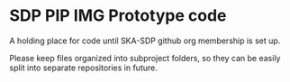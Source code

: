 # SDP PIP IMG Prototype code

A holding place for code until SKA-SDP github org membership is set up.

Please keep files organized into subproject folders, so they can be easily split into separate repositories in future.
